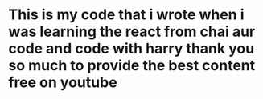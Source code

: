 ﻿# This is my code that i wrote when i was learning the react from  chai aur code and code with harry thank you so much to provide the best content free on youtube

